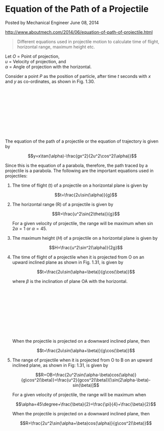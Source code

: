 # Equation of the Path of a Projectile

Posted by Mechanical Engineer  June 08, 2014

<http://www.aboutmech.com/2014/06/equation-of-path-of-projectile.html>

> Different equations used in projectile motion to calculate time of flight, horizontal range, maximum height etc. 

Let
$O$ = Point of projection,  
$u$ = Velocity of projection, and  
$α$ = Angle of projection with the horizontal.  

Consider a point $P$ as the position of particle, after time $t$ seconds with $x$ and $y$ as co-ordinates, as shown in Fig. 1.30.

<svg/>

The equation of the path of a projectile or the equation of trajectory is given by

$$y=x\tan(\alpha)-\frac{gx^2}{2u^2\cos^2(\alpha)}$$

Since this is the equation of a parabola, therefore, the path traced by a projectile is a parabola. The following are the important equations used in projectiles:

1. The time of flight (t) of a projectile on a horizontal plane is given by

    $$t=\frac{2u\sin(\alpha)}{g}$$

2. The horizontal range (R) of a projectile is given by

    $$R=\frac{u^2\sin(2\theta)}{g}$$

    For a given velocity of projectile, the range will be maximum when sin $2α = 1$ or $α=45$.

3. The maximum height ($H$) of a projectile on a horizontal plane is given by

    $$H=\frac{u^2\sin^2(\alpha)}{2g}$$

4. The time of flight of a projectile when it is projected from O on an upward inclined plane as shown in Fig. 1.31, is given by

    $$t=\frac{2u\sin(\alpha=\beta)}{g\cos(\beta)}$$

    where $β$ is the inclination of plane OA with the horizontal.

    <svg/>

    When the projectile is projected on a downward inclined plane, then

    $$t=\frac{2u\sin(\alpha+\beta)}{g\cos(\beta)}$$

5. The range of projectile when it is projected from O to B on an upward inclined plane, as shown in Fig: 1.31, is given by

    $$R=OB=\frac{2u^2\sin(\alpha-\beta)cos(\alpha)}{g\cos^2(\beta)}=\frac{u^2}{gcos^2(\beta)}[\sin(2\alpha-\beta)-sin(\beta)]$$

    For a given velocity of projectile, the range will be maximum when

    $$\alpha=45\degree+\frac{\beta}{2}=\frac{\pi}{4}+\frac{\beta}{2}$$

    When the projectile is projected on a downward inclined plane, then

    $$R=\frac{2u^2\sin(\alpha+\beta)cos(\alpha)}{g\cos^2(\beta)}$$


